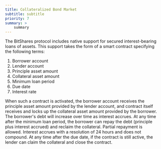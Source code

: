 ```yaml
---
title: Collateralized Bond Market
subtitle: subtitle
priority: 7
summary: >
    summary
---
```


The BitShares protocol includes native support for secured interest-bearing loans of assets.
This support takes the form of a smart contract specifying the following terms:

1. Borrower account
2. Lender account
3. Principle asset amount
4. Collateral asset amount
5. Minimum loan period
6. Due date
5. Interest rate

When such a contract is activated, the borrower account receives the principle asset amount provided by the
lender account, and contract itself receives and locks up the collateral asset amount provided by the borrower.
The borrower's debt will increase over time as interest accrues. At any time after the minimum loan period,
the borrower can repay the debt (principle plus interest accrued) and reclaim the collateral. Partial repayment is allowed.
Interest accrues with a resolution of 24 hours and does not compound. At any time after the due date, if the contract is
still active, the lender can claim the collateral and close the contract.
